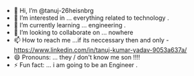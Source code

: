 - 👋 Hi, I’m @tanuj-26heisnbrg
- 👀 I’m interested in ... everything related to technology .
- 🌱 I’m currently learning ... engineering .
- 💞️ I’m looking to collaborate on ... nowhere
- 📫 How to reach me ...if its neccessary then and only - https://www.linkedin.com/in/tanuj-kumar-yadav-9053a637a/
- 😄 Pronouns: ... they / don't know me son !!!!
- ⚡ Fun fact: ... i am going to be an Engineer .

<!---
tanuj-26heisnbrg/tanuj-26heisnbrg is a ✨ special ✨ repository because its `README.md` (this file) appears on your GitHub profile.
You can click the Preview link to take a look at your changes.
--->
